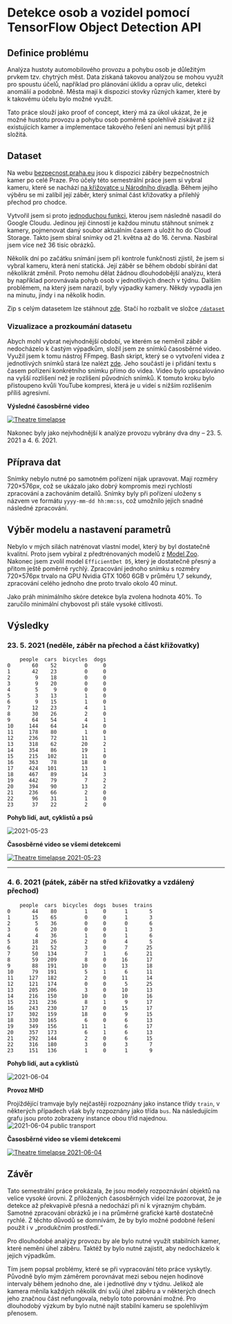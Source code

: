 # Detekce osob a vozidel pomocí TensorFlow Object Detection API

## Definice problému

Analýza hustoty automobilového provozu a pohybu osob je důležitým prvkem tzv. chytrých měst. Data získaná takovou analýzou se mohou využít pro spoustu účelů, například pro plánování úklidu a oprav ulic, detekci anomálií a podobně. Města mají k dispozici stovky různých kamer, které by k takovému účelu bylo možné využít.

Tato práce slouží jako proof of concept, který má za úkol ukázat, že je možné hustotu provozu a pohybu osob poměrně spolehlivě získávat z již existujících kamer a implementace takového řešení ani nemusí být příliš složitá.

## Dataset

Na webu [bezpecnost.praha.eu](https://bezpecnost.praha.eu/mapy/kamery) jsou k dispozici záběry bezpečnostních kamer po celé Praze. Pro účely této semestrální práce jsem si vybral kameru, které se nachází [na křižovatce u Národního divadla](https://mapy.cz/s/cabanukoza). Během jejího výběru se mi zalíbil její záběr, který snímal část křižovatky a přilehlý přechod pro chodce.

Vytvořil jsem si proto [jednoduchou funkci](./images_fetcher/main.py), kterou jsem následně nasadil do Google Cloudu. Jedinou její činností je každou minutu stáhnout snímek z kamery, pojmenovat daný soubor aktuálním časem a uložit ho do Cloud Storage. Takto jsem sbíral snímky od 21. května až do 16. června. Nasbíral jsem více než 36 tisíc obrázků.

Několik dní po začátku snímání jsem při kontrole funkčnosti zjistil, že jsem si vybral kameru, která není statická. Její záběr se během období sbírání dat několikrát změnil. Proto nemohu dělat žádnou dlouhodobější analýzu, která by například porovnávala pohyb osob v jednotlivých dnech v týdnu. Dalším problémem, na který jsem narazil, byly výpadky kamery. Někdy vypadla jen na minutu, jindy i na několik hodin.

Zip s celým datasetem lze stáhnout [zde](https://vse-my.sharepoint.com/:u:/g/personal/hovp01_vse_cz/EWZGoaK7jbxEsKT12tRn87gBGdICTHcTGryvv2qo-DDXJA?e=6Oy0HR). Stačí ho rozbalit ve složce [`/dataset`](/dataset)

### Vizualizace a prozkoumání datasetu

Abych mohl vybrat nejvhodnější období, ve kterém se neměnil záběr a nedocházelo k častým výpadkům, složil jsem ze snímků časosběrné video. Využil jsem k tomu nástroj FFmpeg. Bash skript, který se o vytvoření videa z jednotlivých snímků stará lze nalézt [zde](./dataset/generate_video.sh). Jeho součástí je i přidání textu s časem pořízení konkrétního snímku přímo do videa. Video bylo upscalováno na vyšší rozlišení než je rozlišení původních snímků. K tomuto kroku bylo přistoupeno kvůli YouTube kompresi, která je u videí s nižším rozlišením příliš agresivní.

**Výsledné časosběrné video**

[![Theatre timelapse](https://i.ytimg.com/vi/043zAO5q1bg/maxresdefault.jpg)](https://youtu.be/043zAO5q1bg "Theatre timelapse")

Nakonec byly jako nejvhodnější k analýze provozu vybrány dva dny – 23. 5. 2021 a 4. 6. 2021.

## Příprava dat

Snímky nebylo nutné po samotném pořízení nijak upravovat. Mají rozměry 720×576px, což se ukázalo jako dobrý kompromis mezi rychlostí zpracování a zachováním detailů. Snímky byly při pořízení uloženy s názvem ve formátu `yyyy-mm-dd hh:mm:ss`, což umožnilo jejich snadné následné zpracování.

## Výběr modelu a nastavení parametrů

Nebylo v mých silách natrénovat vlastní model, který by byl dostatečně kvalitní. Proto jsem vybíral z předtrénovaných modelů z [Model Zoo](https://github.com/tensorflow/models/blob/master/research/object_detection/g3doc/tf2_detection_zoo.md). Nakonec jsem zvolil model `EfficientDet D5`, který je dostatečně přesný a přitom ještě poměrně rychlý. Zpracování jednoho snímku s rozměry 720×576px trvalo na GPU Nvidia GTX 1060 6GB v průměru 1,7 sekundy, zpracování celého jednoho dne proto trvalo okolo 40 minut.

Jako práh minimálního skóre detekce byla zvolena hodnota 40%. To zaručilo minimální chybovost při stále vysoké citlivosti.

## Výsledky

### 23. 5. 2021 (neděle, záběr na přechod a část křižovatky)

```
    people  cars  bicycles  dogs
0       60    52         0     0
1       42    23         0     0
2        9    18         0     0
3        9    20         0     0
4        5     9         0     0
5        3    13         1     0
6        9    15         1     0
7       12    23         4     1
8       30    26         2     0
9       64    54         4     1
10     144    64        14     0
11     178    80         1     0
12     236    72        11     1
13     318    62        20     2
14     354    86        19     1
15     215   102        11     0
16     363    78        18     0
17     424   101        13     1
18     467    89        14     3
19     442    79         7     2
20     394    90        13     2
21     236    66         2     0
22      96    31         1     0
23      37    22         2     0
```

**Pohyb lidí, aut, cyklistů a psů**

![2021-05-23](./assets/2021-05-23_chart.png)

**Časosběrné video se všemi detekcemi**

[![Theatre timelapse 2021-05-23](https://i.ytimg.com/vi/C1Z0GIxqxRU/maxresdefault.jpg)](https://youtu.be/C1Z0GIxqxRU "Theatre timelapse 2021-05-23")

---

### 4. 6. 2021 (pátek, záběr na střed křižovatky a vzdálený přechod)

```
    people  cars  bicycles  dogs  buses  trains
0       44    80         1     0      1       5
1       15    65         0     0      1       3
2        5    36         0     0      0       6
3        6    20         0     0      1       3
4        4    36         1     0      1       6
5       18    26         2     0      4       5
6       21    52         3     0      7      25
7       50   134         7     1      6      21
8       59   209         8     0     16      17
9       88   191        10     0     13      18
10      79   191         5     1      6      11
11     127   182         2     0     11      14
12     121   174         0     0      5      25
13     205   206         3     0     10      13
14     216   150        10     0     10      16
15     231   236         8     1      9      17
16     243   230        17     0     15      17
17     302   159        18     0      9      15
18     330   165         6     0      6      13
19     349   156        11     1      6      17
20     357   173         6     1      6      13
21     292   144         2     0      6      15
22     316   180         3     0      3       7
23     151   136         1     0      1       9

```

**Pohyb lidí, aut a cyklistů**

![2021-06-04](./assets/2021-06-04_chart.png)

**Provoz MHD**

Projíždějící tramvaje byly nejčastěji rozpoznány jako instance třídy `train`, v některých případech však byly rozpoznány jako třída `bus`. Na následujícím grafu jsou proto zobrazeny instance obou tříd najednou.
![2021-06-04 public transport](./assets/2021-06-04_chart_public_transport.png)

**Časosběrné video se všemi detekcemi**

[![Theatre timelapse 2021-06-04](https://i.ytimg.com/vi/DByjZ2WLxfk/maxresdefault.jpg)](https://youtu.be/DByjZ2WLxfk "Theatre timelapse 2021-06-04")

## Závěr

Tato semestrální práce prokázala, že jsou modely rozpoznávání objektů na velice vysoké úrovni. Z přiložených časosběrných videí lze pozorovat, že je detekce až překvapivě přesná a nedochází při ní k výrazným chybám. Samotné zpracování obrázků je i na průměrné grafické kartě dostatečně rychlé. Z těchto důvodů se domnívám, že by bylo možné podobné řešení použít i v „produkčním prostředí.“

Pro dlouhodobé analýzy provozu by ale bylo nutné využít stabilních kamer, které nemění úhel záběru. Taktéž by bylo nutné zajistit, aby nedocházelo k jejich výpadkům.

Tím jsem popsal problémy, které se při vypracování této práce vyskytly. Původně bylo mým záměrem porovnávat mezi sebou nejen hodinové intervaly během jednoho dne, ale i jednotlivé dny v týdnu. Jelikož ale kamera měnila každých několik dní svůj úhel záběru a v některých dnech jeho značnou část nefungovala, nebylo toto porovnání možné. Pro dlouhodobý výzkum by bylo nutné najít stabilní kameru se spolehlivým přenosem.
